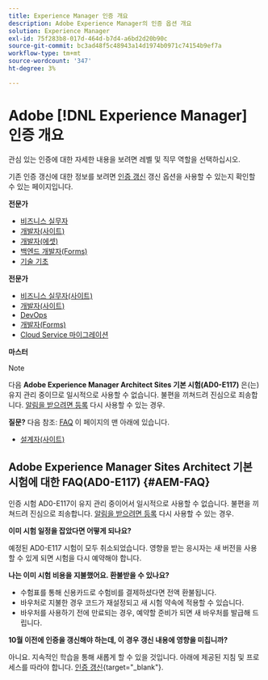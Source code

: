 ```yaml
---
title: Experience Manager 인증 개요
description: Adobe Experience Manager의 인증 옵션 개요
solution: Experience Manager
exl-id: 75f283b8-017d-464d-b7d4-a6bd2d20b90c
source-git-commit: bc3ad48f5c48943a14d1974b0971c74154b9ef7a
workflow-type: tm+mt
source-wordcount: '347'
ht-degree: 3%

---
```


# Adobe [!DNL Experience Manager] 인증 개요

관심 있는 인증에 대한 자세한 내용을 보려면 레벨 및 직무 역할을 선택하십시오.

기존 인증 갱신에 대한 정보를 보려면 [인증 갱신](/help/certifications/renew.md) 갱신 옵션을 사용할 수 있는지 확인할 수 있는 페이지입니다.

**전문가**

* [비즈니스 실무자](/help/certifications/aem/aem-p-business.md) <!--AD0-E126-->
* [개발자(사이트)](/help/certifications/aem/aem-sites-p-developer.md) <!--AD0-E123-->
* [개발자(에셋)](/help/certifications/aem/aem-assets-p-developer.md) <!--AD0-E129-->
* [백엔드 개발자(Forms)](/help/certifications/aem/aem-forms-p-bedeveloper.md) <!--AD0-E127-->
* [기술 기초](/help/certifications/aem/aem-p-foundations.md) <!--AD0-E132-->

**전문가**

* [비즈니스 실무자(사이트)](/help/certifications/aem/aem-sites-e-business.md) <!--AD0-E121-->
* [개발자(사이트)](/help/certifications/aem/aem-sites-e-developer.md) <!--AD0-E134-->
* [DevOps](/help/certifications/aem/aem-devops-e-engineer.md) <!--AD0-E124-->
* [개발자(Forms)](/help/certifications/aem/aem-forms-e-developer.md) <!--AD0-E125-->
* [Cloud Service 마이그레이션](/help/certifications/aem/aem-cs-e-migration.md) <!--AD0-E136-->

**마스터**

>[!NOTE]
>
>다음 **Adobe Experience Manager Architect Sites 기본 시험(AD0-E117)** 은(는) 유지 관리 중이므로 일시적으로 사용할 수 없습니다. 불편을 끼쳐드려 진심으로 죄송합니다. [알림을 받으려면 등록](https://forms.office.com/Pages/ResponsePage.aspx?id=Wht7-jR7h0OUrtLBeN7O4R3Iwdbolq9LpEOJ07Ii-i9URDdWMjUzODdITVoxQTNPVTZOSUNKUDhFQS4u) 다시 사용할 수 있는 경우.
>
>**질문?** 다음 참조: [FAQ](#AEM-FAQ) 이 페이지의 맨 아래에 있습니다.

* [설계자(사이트)](/help/certifications/aem/aem-sites-m-architect.md) <!--AD0-E117-->



## Adobe Experience Manager Sites Architect 기본 시험에 대한 FAQ(AD0-E117) {#AEM-FAQ}

인증 시험 AD0-E117이 유지 관리 중이어서 일시적으로 사용할 수 없습니다. 불편을 끼쳐드려 진심으로 죄송합니다. [알림을 받으려면 등록](https://forms.office.com/Pages/ResponsePage.aspx?id=Wht7-jR7h0OUrtLBeN7O4R3Iwdbolq9LpEOJ07Ii-i9URDdWMjUzODdITVoxQTNPVTZOSUNKUDhFQS4u) 다시 사용할 수 있는 경우.

**이미 시험 일정을 잡았다면 어떻게 되나요?**

예정된 AD0-E117 시험이 모두 취소되었습니다. 영향을 받는 응시자는 새 버전을 사용할 수 있게 되면 시험을 다시 예약해야 합니다.

**나는 이미 시험 비용을 지불했어요. 환불받을 수 있나요?**

* 수험표를 통해 신용카드로 수험비를 결제하셨다면 전액 환불됩니다.  
* 바우처로 지불한 경우 코드가 재설정되고 새 시험 약속에 적용할 수 있습니다.  
* 바우처를 사용하기 전에 만료되는 경우, 예약할 준비가 되면 새 바우처를 발급해 드립니다.

**10월 이전에 인증을 갱신해야 하는데, 이 경우 갱신 내용에 영향을 미칩니까?**

아니요. 지속적인 학습을 통해 새롭게 할 수 있을 것입니다. 아래에 제공된 지침 및 프로세스를 따라야 합니다. [인증 갱신](https://experienceleague.adobe.com/docs/certification/program/renew.html){target="_blank"}.

